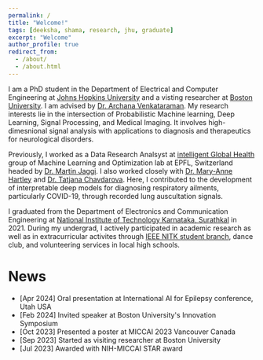 ```yaml
---
permalink: /
title: "Welcome!"
tags: [deeksha, shama, research, jhu, graduate]
excerpt: "Welcome"
author_profile: true
redirect_from:
  - /about/
  - /about.html
---
```


I am a PhD student in the Department of Electrical and Computer Engineering at [Johns Hopkins University](https://engineering.jhu.edu/ece/) and a visting researcher at [Boston University](https://www.bu.edu/eng/academics/departments-and-divisions/electrical-and-computer-engineering/). I am advised by [Dr. Archana Venkataraman](https://www.bu.edu/eng/profile/archana-venkataraman-ph-d/). My research interests lie in the intersection of Probabilistic Machine learning, Deep Learning, Signal Processing, and Medical Imaging. It involves high-dimesnional signal analysis with applications to diagnosis and therapeutics for neurological disorders.

Previously, I worked as a Data Research Analsyst at [intelligent Global Health](https://www.epfl.ch/labs/mlo/igh-intelligent-global-health/) group of Machine Learning and Optimization lab at EPFL, Switzerland headed by [Dr. Martin Jaggi](https://people.epfl.ch/martin.jaggi). I also worked closely with [Dr. Mary-Anne Hartley](https://www.yale-light.org/) and [Dr. Tatjana Chavdarova](https://chavdarova.github.io/). Here, I contributed to the development of interpretable deep models for diagnosing respiratory ailments, particularly COVID-19, through recorded lung auscultation signals.

I graduated from the Department of Electronics and Communication Engineering at [National Institute of Technology Karnataka, Surathkal](https://www.nitk.ac.in/) in 2021. During my undergrad, I actively participated in academic research as well as in extracurricular activites through [IEEE NITK student branch](https://ieee.nitk.ac.in/), dance club, and volunteering services in local high schools.

News
====
- [Apr 2024] Oral presentation at International AI for Epilepsy conference, Utah USA
- [Feb 2024] Invited speaker at Boston University's Innovation Symposium
- [Oct 2023] Presented a poster at MICCAI 2023 Vancouver Canada
- [Sep 2023] Started as visiting researcher at Boston University
- [Jul 2023] Awarded with NIH-MICCAI STAR award

